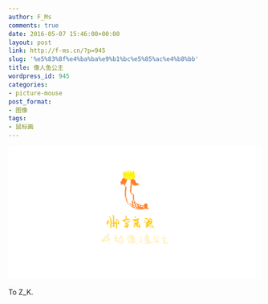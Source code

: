```yaml
---
author: F_Ms
comments: true
date: 2016-05-07 15:46:00+00:00
layout: post
link: http://f-ms.cn/?p=945
slug: '%e5%83%8f%e4%ba%ba%e9%b1%bc%e5%85%ac%e4%b8%bb'
title: 像人鱼公主
wordpress_id: 945
categories:
- picture-mouse
post_format:
- 图像
tags:
- 鼠标画
---
```


![脚穿高跟，疼的像人鱼公主_20160507](/img/post/wp/2016/05/脚穿高跟，疼的像人鱼公主_20160507.png)


To Z_K.
